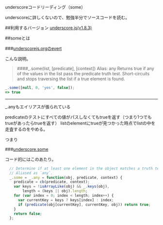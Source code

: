 underscoreコードリーディング（some）



underscoreに詳しくないので、勉強半分でソースコードを読む。



##利用するバージョン
[underscore.js(v1.8.3)](https://github.com/jashkenas/underscore/tree/1.8.3)


##someとは


###[underscorejs.orgのevert](http://underscorejs.org/#some)

こんな説明。
>####_.some(list, [predicate], [context]) Alias: any 
>Returns true if any of the values in the list pass the predicate truth test.
>Short-circuits and stops traversing the list if a true element is found.

```javascript
_.some([null, 0, 'yes', false]);
=> true
```

------------- 
_.anyもエイリアスが張られている

predicateのテストにすべての値がパスしなくてもtrueを返す（つまり1つでもtrueがあったらtrueを返す）
listのelementにtrueが見つかった時点でlistの中を走査するのをやめる。

つまり


###[underscore.some](https://github.com/jashkenas/underscore/blob/1.8.3/underscore.js#L250)

コード的にはこのあたり。

```javascript
  // Determine if at least one element in the object matches a truth test.
  // Aliased as `any`.
  _.some = _.any = function(obj, predicate, context) {
    predicate = cb(predicate, context);
    var keys = !isArrayLike(obj) && _.keys(obj),
        length = (keys || obj).length;
    for (var index = 0; index < length; index++) {
      var currentKey = keys ? keys[index] : index;
      if (predicate(obj[currentKey], currentKey, obj)) return true;
    }
    return false;
  };

```


